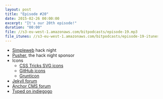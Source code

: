 ```yaml
---
layout: post
title: "Episode #20"
date: 2015-02-26 00:00:00
excerpt: "It's our 20th episode!"
duration: "00:00"
file: //s3-eu-west-1.amazonaws.com/bitpodcasts/episode-19.mp3
file_itunes: //s3-eu-west-1.amazonaws.com/bitpodcasts/episode-19-itunes.m4a
---
```


* [Simpleweb](http://simpleweb.co.uk/) hack night
* [Pusher](https://pusher.com/), the hack night sponsor
* Icons
  * [CSS Tricks SVG icons](https://css-tricks.com/svg-sprites-use-better-icon-fonts/)
  * [GitHub icons](https://octicons.github.com/)
  * [Grunticon](https://github.com/filamentgroup/grunticon)
* [Jekyll forum](https://talk.jekyllrb.com/)
* [Anchor CMS forum](http://forums.anchorcms.com/)
* [Typed on indiegogo](https://www.indiegogo.com/projects/typed-a-better-blogging-platform)

